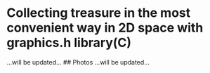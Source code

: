 <h1> Collecting treasure in the most convenient way in 2D space with graphics.h library(C) </h1>
...will be updated...
## Photos
...will be updated...

